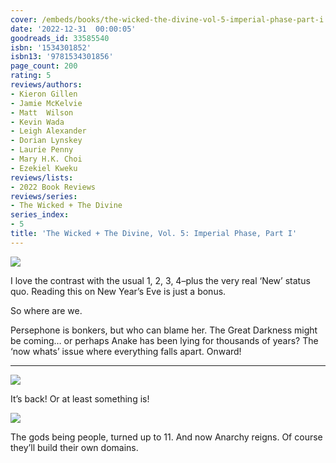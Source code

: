 ```yaml
---
cover: /embeds/books/the-wicked-the-divine-vol-5-imperial-phase-part-i.jpg
date: '2022-12-31  00:00:05'
goodreads_id: 33585540
isbn: '1534301852'
isbn13: '9781534301856'
page_count: 200
rating: 5
reviews/authors:
- Kieron Gillen
- Jamie McKelvie
- Matt  Wilson
- Kevin Wada
- Leigh Alexander
- Dorian Lynskey
- Laurie Penny
- Mary H.K. Choi
- Ezekiel Kweku
reviews/lists:
- 2022 Book Reviews
reviews/series:
- The Wicked + The Divine
series_index:
- 5
title: 'The Wicked + The Divine, Vol. 5: Imperial Phase, Part I'
---
```

![](/embeds/books/attachments/wicked-divine-5-b477ce.png)

I love the contrast with the usual 1, 2, 3, 4–plus the very real ‘New’ status quo. Reading this on New Year’s Eve is just a bonus. 

So where are we. 

Persephone is bonkers, but who can blame her. The Great Darkness might be coming… or perhaps Anake has been lying for thousands of years? The ‘now whats’ issue where everything falls apart. Onward!

<!--more-->

---


![](/embeds/books/attachments/wicked-divine-5-664611.png)

It’s back! Or at least something is!

![](/embeds/books/attachments/wicked-divine-5-3b8edc.png)

The gods being people, turned up to 11. And now Anarchy reigns. Of course they’ll build their own domains. 
